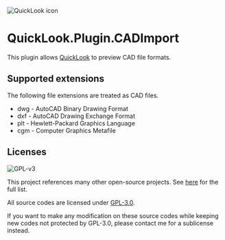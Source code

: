 ![QuickLook icon](https://user-images.githubusercontent.com/1687847/29485863-8cd61b7c-84e2-11e7-97d5-eacc2ba10d28.png)

# QuickLook.Plugin.CADImport

This plugin allows [QuickLook](https://github.com/QL-Win/QuickLook) to preview CAD file formats.

## Supported extensions

The following file extensions are treated as CAD files.

- dwg - AutoCAD Binary Drawing Format
- dxf - AutoCAD Drawing Exchange Format
- plt - Hewlett-Packard Graphics Language
- cgm - Computer Graphics Metafile

## Licenses

![GPL-v3](https://www.gnu.org/graphics/gplv3-127x51.png)

This project references many other open-source projects. See [here](https://github.com/QL-Win/QuickLook/wiki/On-the-Shoulders-of-Giants) for the full list.

All source codes are licensed under [GPL-3.0](https://opensource.org/licenses/GPL-3.0).

If you want to make any modification on these source codes while keeping new codes not protected by GPL-3.0, please contact me for a sublicense instead.

